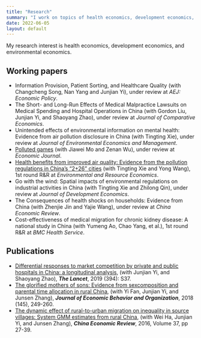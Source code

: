 ```yaml
---
title: "Research"
summary: "I work on topics of health economics, development economics, and environmental economics."
date: 2022-06-05
layout: default
---
```


My research interest is health economics, development economics, and environmental economics.

## Working papers
- Information Provision, Patient Sorting, and Healthcare Quality (with Changcheng Song, Nan Yang and Junjian Yi), under review at *AEJ: Economic Policy*.
- The Short- and Long-Run Effects of Medical Malpractice Lawsuits on Medical Spending and Hospital Operations in China (with Gordon Liu, Junjian Yi, and Shaoyang Zhao), under review at *Journal of Comparative Economics*.
- Unintended effects of environmental information on mental health: Evidence from air pollution disclosure in China (with Tingting Xie), under review at *Journal of Environmental Economics and Management*.
- [Polluted games](https://www.researchgate.net/publication/360016831_Polluted_Games) (with Jiawei Mo and Zenan Wu), under review at *Economic Journal*.
- [Health benefits from improved air quality: Evidence from the pollution regulations in China’s “2+26” cities](https://www.researchgate.net/publication/360016565_Health_Benefits_from_Improved_Air_Quality_Evidence_from_the_Pollution_Regulations_in_China's_226_Cities) (with Tingting Xie and Yong Wang), 1st round R\&R at *Environmental and Resource Economics*.
- Go with the wind: Spatial impacts of environmental regulations on industrial
activities in China (with Tingting Xie and Zhilong Qin), under review at *Journal of Development Economics*.
- The Consequences of health shocks on households: Evidence from China (with Zhenjie Jin and Yajie Wang), under review at *China Economic Review*.
- Cost-effectiveness of medical migration for chronic kidney disease: A national study in China (with Yumeng Ao, Chao Yang, et al.), 1st round R\&R at *BMC Health Service*.

## Publications

- [Differential responses to market competition by private and public hospitals in China: a longitudinal analysis](https://www.sciencedirect.com/science/article/pii/S0140673619323736), (with Junjian Yi, and Shaoyang Zhao), ***The Lancet***, 2019 (394): S37.
- [The glorified mothers of sons: Evidence from sexcomposition and parental time allocation in rural China](https://www.sciencedirect.com/science/article/pii/S0167268117303165),
(with Yi Fan, Junjian Yi, and Junsen Zhang), ***Journal of Economic Behavior and Organization***, 2018 (145), 249-260.
- [The dynamic effect of rural-to-urban migration on inequality in source villages: System GMM estimates from rural China](https://www.sciencedirect.com/science/article/pii/S1043951X15001145), (with Wei Ha, Junjian Yi, and Junsen Zhang), ***China Economic Review***, 2016, Volume 37, pp 27-39.

